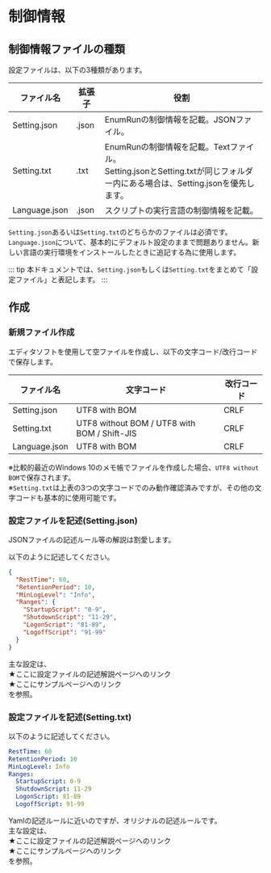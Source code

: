 # 制御情報

## 制御情報ファイルの種類

設定ファイルは、以下の3種類があります。  

| ファイル名 | 拡張子 | 役割 |
| ---------- | ------ | ---- |
| Setting.json | .json | EnumRunの制御情報を記載。JSONファイル。 |
| Setting.txt | .txt | EnumRunの制御情報を記載。Textファイル。<br>Setting.jsonとSetting.txtが同じフォルダー内にある場合は、Setting.jsonを優先します。 |
| Language.json | .json | スクリプトの実行言語の制御情報を記載。 |

``Setting.json``あるいは``Setting.txt``のどちらかのファイルは必須です。  
``Language.json``について、基本的にデフォルト設定のままで問題ありません。新しい言語の実行環境をインストールしたときに追記する為に使用します。

::: tip
本ドキュメントでは、``Setting.json``もしくは``Setting.txt``をまとめて「設定ファイル」と表記します。
:::

## 作成

### 新規ファイル作成

エディタソフトを使用して空ファイルを作成し、以下の文字コード/改行コードで保存します。

| ファイル名 | 文字コード | 改行コード |
| ---------- | ---------- | ---------- |
| Setting.json | UTF8 with BOM | CRLF |
| Setting.txt | UTF8 without BOM / UTF8 with BOM / Shift-JIS | CRLF |
| Language.json | UTF8 with BOM | CRLF |

※比較的最近のWindows 10のメモ帳でファイルを作成した場合、``UTF8 without BOM``で保存されます。  
※``Setting.txt``は上表の3つの文字コードでのみ動作確認済みですが、その他の文字コードも基本的に使用可能です。

### 設定ファイルを記述(Setting.json)

JSONファイルの記述ルール等の解説は割愛します。

以下のように記述してください。
```json
{
  "RestTime": 60,
  "RetentionPeriod": 10,
  "MinLogLevel": "Info",
  "Ranges": {
    "StartupScript": "0-9",
    "ShutdownScript": "11-29",
    "LogonScript": "81-89",
    "LogoffScript": "91-99"
  }
}
```

主な設定は、  
★ここに設定ファイルの記述解説ページへのリンク  
★ここにサンプルページへのリンク  
を参照。

### 設定ファイルを記述(Setting.txt)

以下のように記述してください。
```yml
RestTime: 60
RetentionPeriod: 10
MinLogLevel: Info
Ranges:
  StartupScript: 0-9
  ShutdownScript: 11-29
  LogonScript: 81-89
  LogoffScript: 91-99
```

Yamlの記述ルールに近いのですが、オリジナルの記述ルールです。  
主な設定は、  
★ここに設定ファイルの記述解説ページへのリンク  
★ここにサンプルページへのリンク  
を参照。


